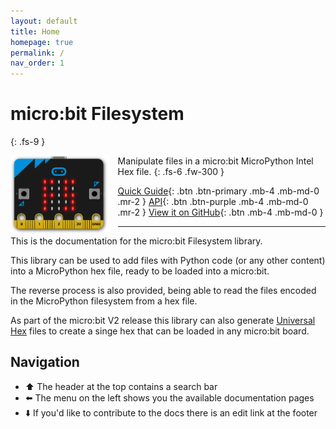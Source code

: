 ```yaml
---
layout: default
title: Home
homepage: true
permalink: /
nav_order: 1
---
```


# micro:bit Filesystem
{: .fs-9 }

<img alt="microbit-fs logo" src="img/microbit-fs-logo.png" style="max-height: 125px; float: left; padding-right: 16px;">

Manipulate files in a micro:bit MicroPython Intel Hex file.
{: .fs-6 .fw-300 }

[Quick Guide](quick-guide.html){: .btn .btn-primary .mb-4 .mb-md-0 .mr-2 }
[API](api/){: .btn .btn-purple .mb-4 .mb-md-0 .mr-2 }
[View it on GitHub](https://github.com/microbit-foundation/microbit-fs/){: .btn .mb-4 .mb-md-0 }

---

This is the documentation for the micro:bit Filesystem library.

This library can be used to add files with Python code (or any other content)
into a MicroPython hex file, ready to be loaded into a micro:bit.

The reverse process is also provided, being able to read the files encoded in
the MicroPython filesystem from a hex file.

As part of the micro:bit V2 release this library can also generate
[Universal Hex](https://github.com/microbit-foundation/spec-universal-hex) files
to create a singe hex that can be loaded in any micro:bit board.

## Navigation

- ⬆️ The header at the top contains a search bar
- ⬅️ The menu on the left shows you the available documentation pages
- ⬇️ If you'd like to contribute to the docs there is an edit link at the footer
